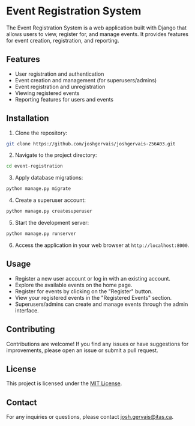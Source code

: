 # Event Registration System

The Event Registration System is a web application built with Django that allows users to view, register for, and manage events. It provides features for event creation, registration, and reporting.

## Features

- User registration and authentication
- Event creation and management (for superusers/admins)
- Event registration and unregistration
- Viewing registered events
- Reporting features for users and events

## Installation

1. Clone the repository:

```bash
git clone https://github.com/joshgervais/joshgervais-256A03.git
``````

2. Navigate to the project directory:

```bash
cd event-registration
``````

3. Apply database migrations:

```bash
python manage.py migrate
``````

4. Create a superuser account:

```bash
python manage.py createsuperuser
``````

5. Start the development server:

```bash
python manage.py runserver
``````

6. Access the application in your web browser at `http://localhost:8000`.

## Usage

- Register a new user account or log in with an existing account.
- Explore the available events on the home page.
- Register for events by clicking on the "Register" button.
- View your registered events in the "Registered Events" section.
- Superusers/admins can create and manage events through the admin interface.

## Contributing

Contributions are welcome! If you find any issues or have suggestions for improvements, please open an issue or submit a pull request.

## License

This project is licensed under the [MIT License](LICENSE).

## Contact

For any inquiries or questions, please contact [josh.gervais@itas.ca](mailto:josh.gervais@itas.ca).